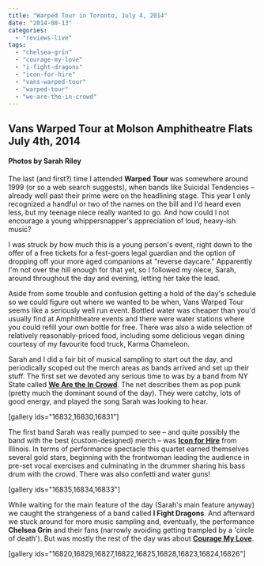 ```yaml
---
title: "Warped Tour in Toronto, July 4, 2014"
date: "2014-08-13"
categories: 
  - "reviews-live"
tags: 
  - "chelsea-grin"
  - "courage-my-love"
  - "i-fight-dragons"
  - "icon-for-hire"
  - "vans-warped-tour"
  - "warped-tour"
  - "we-are-the-in-crowd"
---
```


## Vans Warped Tour at Molson Amphitheatre Flats July 4th, 2014

#### Photos by Sarah Riley

The last (and first?) time I attended **Warped Tour** was somewhere around 1999 (or so a web search suggests), when bands like Suicidal Tendencies – already well past their prime were on the headlining stage. This year I only recognized a handful or two of the names on the bill and I'd heard even less, but my teenage niece really wanted to go. And how could I not encourage a young whippersnapper's appreciation of loud, heavy-ish music?

I was struck by how much this is a young person's event, right down to the offer of a free tickets for a fest-goers legal guardian and the option of dropping off your more aged companions at "reverse daycare." Apparently I'm not over the hill enough for that yet, so I followed my niece, Sarah, around throughout the day and evening, letting her take the lead.

Aside from some trouble and confusion getting a hold of the day's schedule so we could figure out where we wanted to be when, Vans Warped Tour seems like a seriously well run event. Bottled water was cheaper than you'd usually find at Amphitheatre events and there were water stations where you could refill your own bottle for free. There was also a wide selection of relatively reasonably-priced food, including some delicious vegan dining courtesy of my favourite food truck, Karma Chameleon.

Sarah and I did a fair bit of musical sampling to start out the day, and periodically scoped out the merch areas as bands arrived and set up their stuff. The first set we devoted any serious time to was by a band from NY State called [**We Are the In Crowd**](http://wearetheincrowd.com/). The net describes them as pop punk (pretty much the dominant sound of the day). They were catchy, lots of good energy, and played the song Sarah was looking to hear.

\[gallery ids="16832,16830,16831"\]

The first band Sarah was really pumped to see – and quite possibly the band with the best (custom-designed) merch – was [**Icon for Hire**](http://www.iconforhire.com/) from Illinois. In terms of performance spectacle this quartet earned themselves several gold stars, beginning with the frontwoman leading the audience in pre-set vocal exercises and culminating in the drummer sharing his bass drum with the crowd. There was also confetti and water guns!

\[gallery ids="16835,16834,16833"\]

While waiting for the main feature of the day (Sarah's main feature anyway) we caught the strangeness of a band called **I Fight Dragons**. And afterward we stuck around for more music sampling and, eventually, the performance **Chelsea Grin** and their fans (narrowly avoiding getting trampled by a 'circle of death'). But was mostly the rest of the day was about [**Courage My Love**](http://ilovecouragemylove.com/wpwarner/).

\[gallery ids="16820,16829,16827,16822,16825,16828,16823,16824,16826"\]
